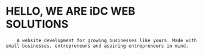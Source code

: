 # HELLO, WE ARE iDC WEB SOLUTIONS

		A website development for growing businesses like yours. Made with small businesses, entrepreneurs and aspiring entrepreneurs in mind.
